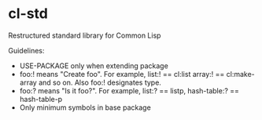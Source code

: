 cl-std
======

Restructured standard library for Common Lisp

Guidelines:
- USE-PACKAGE only when extending package
- foo:! means "Create foo". For example, list:! == cl:list array:! == cl:make-array and so on. Also foo:! designates type.
- foo:? means "Is it foo?". For example, list:? == listp, hash-table:? == hash-table-p
- Only minimum symbols in base package